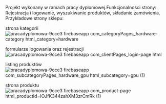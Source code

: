 Projekt wykonany w ramach pracy dyplomowej.Funkcjonalności strony: Rejestracja i logowanie, wyszukiwanie produktów, składanie zamówienia. Przykładowe strony sklepu: 

strona kategorii
![pracadyplomowa-9cce3 firebaseapp com_categoryPages_hardware-category html_category=hardware](https://github.com/MichalPekalski89012/E-commerce-app-Peksoft.com/assets/144268970/043145f6-82ec-44d5-adac-7ab65d0c2bfb)

formularze logowania oraz rejestracji
![pracadyplomowa-9cce3 firebaseapp com_clientPages_login-page html](https://github.com/MichalPekalski89012/E-commerce-app-Peksoft.com/assets/144268970/81b64dfc-5de2-471b-b69a-7704a654e91a)

listing produktów
![pracadyplomowa-9cce3 firebaseapp com_subcategoryPages_hardware_gpu html_subcategory=gpu (1)](https://github.com/MichalPekalski89012/E-commerce-app-Peksoft.com/assets/144268970/93e0fc17-8dc7-41d6-9f70-7e59363fa1c7)

strona produktu
![pracadyplomowa-9cce3 firebaseapp com_product-page html_productId=IOJfK344zahXM3zrCmRk (1)](https://github.com/MichalPekalski89012/E-commerce-app-Peksoft.com/assets/144268970/99c6e67c-a06c-4da5-94f1-4fc1c9567a36)

